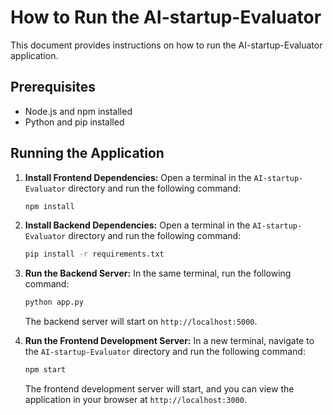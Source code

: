 # How to Run the AI-startup-Evaluator

This document provides instructions on how to run the AI-startup-Evaluator application.

## Prerequisites

- Node.js and npm installed
- Python and pip installed

## Running the Application

1.  **Install Frontend Dependencies:**
    Open a terminal in the `AI-startup-Evaluator` directory and run the following command:
    ```bash
    npm install
    ```

2.  **Install Backend Dependencies:**
    Open a terminal in the `AI-startup-Evaluator` directory and run the following command:
    ```bash
    pip install -r requirements.txt
    ```

3.  **Run the Backend Server:**
    In the same terminal, run the following command:
    ```bash
    python app.py
    ```
    The backend server will start on `http://localhost:5000`.

4.  **Run the Frontend Development Server:**
    In a new terminal, navigate to the `AI-startup-Evaluator` directory and run the following command:
    ```bash
    npm start
    ```
    The frontend development server will start, and you can view the application in your browser at `http://localhost:3000`.
